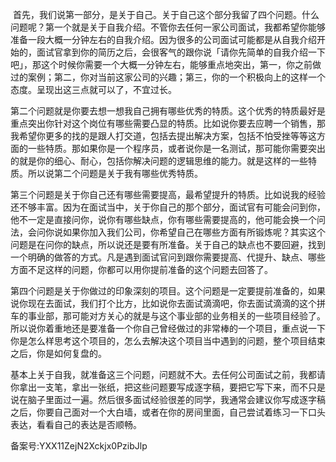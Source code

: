  首先，我们说第一部分，是关于自己。关于自己这个部分我留了四个问题。什么问题呢？第一个就是关于自我介绍。不管你去任何一家公司面试，我都希望你能够准备一段大概一分钟左右的自我介绍。因为很多的公司面试可能都是从自我介绍开始的，面试官拿到你的简历之后，会很客气的跟你说「请你先简单的自我介绍一下吧」，那这个时候你需要一个大概一分钟左右，能够重点地突出，第一，你之前做过的案例；第二，你对当前这家公司的兴趣；第三，你的一个积极向上的这样一个态度。呈现出这三点就可以了，不宜过长。

第二个问题就是你要去想一想我自己拥有哪些优秀的特质。这个优秀的特质最好是重点突出你针对这个岗位有哪些需要凸显的特质。比如说你要去应聘一个销售，那我希望你更多的找的是跟人打交道，包括去提出解决方案，包括不怕受挫等等这方面的一些特质。那如果你是一个程序员，或者说你是一名测试，那可能你需要突出的就是你的细心、耐心，包括你解决问题的逻辑思维的能力。就是这样的一些特质。所以说第二个问题是关于我有哪些优秀特质。

第三个问题是关于你自己还有哪些需要提高，最希望提升的特质。比如说我的经验还不够丰富。因为在面试当中，关于你自己的那个部分，面试官有可能会问到你，他不一定是直接问你，说你有哪些缺点，你有哪些需要提高的，他可能会换一个问法，会问你说如果你加入我们公司，你希望自己在哪些方面有所锻炼呢？其实这个问题是在问你的缺点，所以说还是要有所准备。关于自己的缺点也不要回避，找到一个明确的做答的方式。凡是遇到面试官问到跟你需要提高、代提升、缺点、哪些方面不足这样的问题，你都可以用你提前准备的这个问题去回答了。

第四个问题是关于你做过的印象深刻的项目。这个问题是一定要提前准备的，如果说你现在去面试，我们打个比方，比如说你去面试滴滴吧，你去面试滴滴的这个拼车的事业部，那可能对方关心的就是与这个事业部的业务相关的一些项目经验了。所以说你着重地还是要准备一个你自己曾经做过的非常棒的一个项目，重点说一下你是怎么样思考这个项目的，怎么去解决这个项目当中遇到的问题，整个项目结束之后，你是如何复盘的。

基本上关于自我，就准备这三个问题，问题就不大。去任何公司面试之前，我都请你拿出一支笔，拿出一张纸，把这些问题要写成逐字稿，要把它写下来，而不只是说在脑子里面过一遍。然后很多面试经验很差的同学，我通常会建议你写成逐字稿之后，你要自己面对一个大白墙，或者在你的房间里面，自己尝试着练习一下口头表达，看看自己的表达是否顺畅。

备案号:YXX11ZejN2Xckjx0PzibJlp